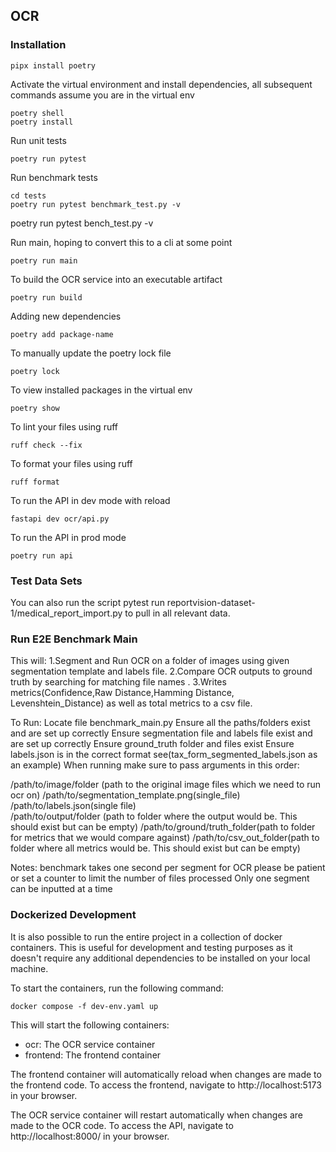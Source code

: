 ## OCR

### Installation

```shell
pipx install poetry
```

Activate the virtual environment and install dependencies, all subsequent commands assume you are in the virtual env

```shell
poetry shell
poetry install
```

Run unit tests

```shell
poetry run pytest
```

Run benchmark tests

```shell
cd tests
poetry run pytest benchmark_test.py -v
```

poetry run pytest bench_test.py -v

Run main, hoping to convert this to a cli at some point

```shell
poetry run main
```

To build the OCR service into an executable artifact

```shell
poetry run build
```

Adding new dependencies

```shell
poetry add package-name
```

To manually update the poetry lock file

```shell
poetry lock
```

To view installed packages in the virtual env

```shell
poetry show
```

To lint your files using ruff

```shell
ruff check --fix
```

To format your files using ruff

```shell
ruff format
```

To run the API in dev mode with reload

```shell
fastapi dev ocr/api.py
```

To run the API in prod mode

```shell
poetry run api
```

### Test Data Sets

You can also run the script pytest run reportvision-dataset-1/medical_report_import.py to pull in all relevant data.

### Run E2E Benchmark Main
This will: 
1.Segment and Run OCR on a folder of images using given segmentation template and labels file.
2.Compare OCR outputs to ground truth by searching for matching file names .
3.Writes metrics(Confidence,Raw Distance,Hamming Distance, Levenshtein_Distance) as well as total metrics to a csv file.


To Run:
Locate file benchmark_main.py
Ensure all the paths/folders exist and are set up correctly
Ensure segmentation file and labels file exist and are set up correctly
Ensure ground_truth folder and files exist
Ensure labels.json is in the correct format see(tax_form_segmented_labels.json as an example) 
When running make sure to pass arguments in this order:

/path/to/image/folder (path to the original image files which we need to run ocr on) 
/path/to/segmentation_template.png(single_file) 
/path/to/labels.json(single file)  
/path/to/output/folder (path to folder where the output would be. This should exist but can be empty)
/path/to/ground/truth_folder(path to folder for metrics that we would compare against)
/path/to/csv_out_folder(path to folder where all metrics would be. This should exist but can be empty) 

Notes: 
benchmark takes one second per segment for OCR please be patient or set a counter to limit the number of files processed
Only one segment can be inputted at a time

### Dockerized Development

It is also possible to run the entire project in a collection of docker containers. This is useful for development and testing purposes as it doesn't require any additional dependencies to be installed on your local machine.

To start the containers, run the following command:

```shell
docker compose -f dev-env.yaml up
```

This will start the following containers:

- ocr: The OCR service container
- frontend: The frontend container

The frontend container will automatically reload when changes are made to the frontend code. To access the frontend, navigate to http://localhost:5173 in your browser.

The OCR service container will restart automatically when changes are made to the OCR code. To access the API, navigate to http://localhost:8000/ in your browser.
